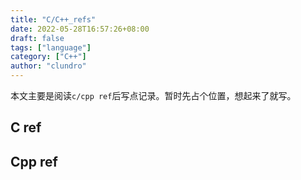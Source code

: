 ```yaml
---
title: "C/C++_refs"
date: 2022-05-28T16:57:26+08:00
draft: false
tags: ["language"]
category: ["C++"]
author: "clundro"
---
```


本文主要是阅读`c/cpp ref`后写点记录。暂时先占个位置，想起来了就写。



## C ref



## Cpp ref